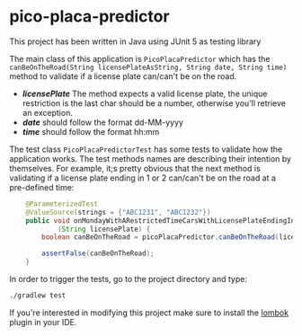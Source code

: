 # pico-placa-predictor
This project has been written in Java using JUnit 5 as testing library

The main class of this application is `PicoPlacaPredictor` which has the `canBeOnTheRoad(String licensePlateAsString, String date, String time)` method to validate if a license plate can/can't be on the road.

- ***licensePlate*** The method expects a valid license plate, the unique restriction is the last char should be a number, otherwise you'll retrieve an exception.
- ***date*** should follow the format dd-MM-yyyy
- ***time*** should follow the format hh:mm

The test class `PicoPlacaPredictorTest` has some tests to validate how the application works. 
The test methods names are describing their intention by themselves. For example, it;s pretty obvious that the next method is validating
if a license plate ending in 1 or 2 can/can't be on the road at a pre-defined time:

```java
    @ParameterizedTest
    @ValueSource(strings = {"ABC1231", "ABC1232"})
    public void onMondayWithARestrictedTimeCarsWithLicensePlateEndingIn1or2CanNotBeOnTheRoad
            (String licensePlate) {
        boolean canBeOnTheRoad = picoPlacaPredictor.canBeOnTheRoad(licensePlate, mondayDate, restrictedTime);

        assertFalse(canBeOnTheRoad);
    }
```

In order to trigger the tests, go to the project directory and type:

```sh
./gradlew test
```

If you're interested in modifying this project make sure to install the [lombok](https://projectlombok.org) plugin in your IDE.
